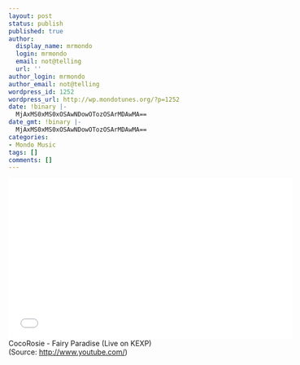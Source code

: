 ```yaml
---
layout: post
status: publish
published: true
author:
  display_name: mrmondo
  login: mrmondo
  email: not@telling
  url: ''
author_login: mrmondo
author_email: not@telling
wordpress_id: 1252
wordpress_url: http://wp.mondotunes.org/?p=1252
date: !binary |-
  MjAxMS0xMS0xOSAwNDowOTozOSArMDAwMA==
date_gmt: !binary |-
  MjAxMS0xMS0xOSAwNDowOTozOSArMDAwMA==
categories:
- Mondo Music
tags: []
comments: []
---
```

<iframe width="560" height="315" src="//www.youtube.com/embed/zDb7dAnm79I" frameborder="0"> </iframe>
CocoRosie - Fairy Paradise (Live on KEXP)
<div class="attribution">(<span>Source:</span> <a href="http://www.youtube.com/">http://www.youtube.com/</a>)</div>
